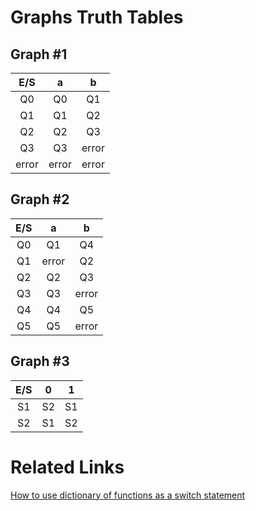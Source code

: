 # Graphs Truth Tables

## Graph #1

| E/S    | a      | b      |
| :---:  | :---:  | :---:  |
| Q0     | Q0     | Q1     |
| Q1     | Q1     | Q2     |
| Q2     | Q2     | Q3     |
| Q3     | Q3     | error  |
| error  | error  | error  |

## Graph #2

| E/S    | a      | b      |
| :---:  | :---:  | :---:  |
| Q0     | Q1     | Q4     |
| Q1     | error  | Q2     |
| Q2     | Q2     | Q3     |
| Q3     | Q3     | error  |
| Q4     | Q4     | Q5     |
| Q5     | Q5     | error  |

## Graph #3

| E/S    | 0      | 1      |
| :---:  | :---:  | :---:  |
| S1     | S2     | S1     |
| S2     | S1     | S2     |

# Related Links

[How to use dictionary of functions as a switch statement](https://bytebaker.com/2008/11/03/switch-case-statement-in-python/)
